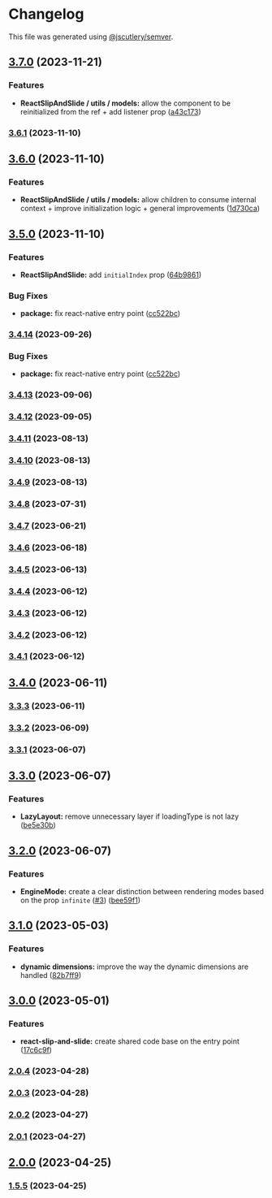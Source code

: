 # Changelog

This file was generated using [@jscutlery/semver](https://github.com/jscutlery/semver).

## [3.7.0](https://github.com/joaorr3/react-slip-and-slide/compare/v3.6.1...v3.7.0) (2023-11-21)


### Features

* **ReactSlipAndSlide / utils / models:** allow the component to be reinitialized from the ref + add listener prop ([a43c173](https://github.com/joaorr3/react-slip-and-slide/commit/a43c1733ec64b7cbe3e2112461de40cd7e44e157))

### [3.6.1](https://github.com/joaorr3/react-slip-and-slide/compare/v3.6.0...v3.6.1) (2023-11-10)

## [3.6.0](https://github.com/joaorr3/react-slip-and-slide/compare/v3.5.0...v3.6.0) (2023-11-10)


### Features

* **ReactSlipAndSlide / utils / models:** allow children to consume internal context + improve initialization logic + general improvements ([1d730ca](https://github.com/joaorr3/react-slip-and-slide/commit/1d730ca4514cbd73ec991af6256287ca67e4640c))

## [3.5.0](https://github.com/joaorr3/react-slip-and-slide/compare/v3.4.13...v3.5.0) (2023-11-10)


### Features

* **ReactSlipAndSlide:** add `initialIndex` prop ([64b9861](https://github.com/joaorr3/react-slip-and-slide/commit/64b98617c02a9f5da58e9521e82d23c38a7d0399))


### Bug Fixes

* **package:** fix react-native entry point ([cc522bc](https://github.com/joaorr3/react-slip-and-slide/commit/cc522bce3f5ab6727dea510283d525c415cc409a))

### [3.4.14](https://github.com/joaorr3/react-slip-and-slide/compare/v3.4.13...v3.4.14) (2023-09-26)


### Bug Fixes

* **package:** fix react-native entry point ([cc522bc](https://github.com/joaorr3/react-slip-and-slide/commit/cc522bce3f5ab6727dea510283d525c415cc409a))

### [3.4.13](https://github.com/joaorr3/react-slip-and-slide/compare/v3.4.12...v3.4.13) (2023-09-06)

### [3.4.12](https://github.com/joaorr3/react-slip-and-slide/compare/v3.4.11...v3.4.12) (2023-09-05)

### [3.4.11](https://github.com/joaorr3/react-slip-and-slide/compare/v3.4.10...v3.4.11) (2023-08-13)

### [3.4.10](https://github.com/joaorr3/react-slip-and-slide/compare/v3.4.9...v3.4.10) (2023-08-13)

### [3.4.9](https://github.com/joaorr3/react-slip-and-slide/compare/v3.4.8...v3.4.9) (2023-08-13)

### [3.4.8](https://github.com/joaorr3/react-slip-and-slide/compare/v3.4.7...v3.4.8) (2023-07-31)

### [3.4.7](https://github.com/joaorr3/react-slip-and-slide/compare/v3.4.6...v3.4.7) (2023-06-21)

### [3.4.6](https://github.com/joaorr3/react-slip-and-slide/compare/v3.4.5...v3.4.6) (2023-06-18)

### [3.4.5](https://github.com/joaorr3/react-slip-and-slide/compare/v3.4.4...v3.4.5) (2023-06-13)

### [3.4.4](https://github.com/joaorr3/react-slip-and-slide/compare/v3.4.3...v3.4.4) (2023-06-12)

### [3.4.3](https://github.com/joaorr3/react-slip-and-slide/compare/v3.4.2...v3.4.3) (2023-06-12)

### [3.4.2](https://github.com/joaorr3/react-slip-and-slide/compare/v3.4.1...v3.4.2) (2023-06-12)

### [3.4.1](https://github.com/joaorr3/react-slip-and-slide/compare/v3.4.0...v3.4.1) (2023-06-12)

## [3.4.0](https://github.com/joaorr3/react-slip-and-slide/compare/v3.3.3...v3.4.0) (2023-06-11)

### [3.3.3](https://github.com/joaorr3/react-slip-and-slide/compare/v3.3.2...v3.3.3) (2023-06-11)

### [3.3.2](https://github.com/joaorr3/react-slip-and-slide/compare/v3.3.1...v3.3.2) (2023-06-09)

### [3.3.1](https://github.com/joaorr3/react-slip-and-slide/compare/v3.3.0...v3.3.1) (2023-06-07)

## [3.3.0](https://github.com/joaorr3/react-slip-and-slide/compare/v3.2.0...v3.3.0) (2023-06-07)


### Features

* **LazyLayout:** remove unnecessary layer if loadingType is not lazy ([be5e30b](https://github.com/joaorr3/react-slip-and-slide/commit/be5e30b36253e726c0c4dedad46537bd15bcc180))

## [3.2.0](https://github.com/joaorr3/react-slip-and-slide/compare/v3.1.0...v3.2.0) (2023-06-07)


### Features

* **EngineMode:** create a clear distinction between rendering modes based on the prop `infinite` ([#3](https://github.com/joaorr3/react-slip-and-slide/issues/3)) ([bee59f1](https://github.com/joaorr3/react-slip-and-slide/commit/bee59f13f6dfbcb8781d967e36634594887699df))

## [3.1.0](https://github.com/joaorr3/react-slip-and-slide/compare/v3.0.0...v3.1.0) (2023-05-03)


### Features

* **dynamic dimensions:** improve the way the dynamic dimensions are handled ([82b7ff9](https://github.com/joaorr3/react-slip-and-slide/commit/82b7ff925cd1619bc0162552e4a1ad377625b421))

## [3.0.0](https://github.com/joaorr3/react-slip-and-slide/compare/v2.0.4...v3.0.0) (2023-05-01)


### Features

* **react-slip-and-slide:** create shared code base on the entry point ([17c6c9f](https://github.com/joaorr3/react-slip-and-slide/commit/17c6c9fbedf4ee4660d30b9eecacbe50d55a02b9))

### [2.0.4](https://github.com/joaorr3/react-slip-and-slide/compare/v2.0.3...v2.0.4) (2023-04-28)

### [2.0.3](https://github.com/joaorr3/react-slip-and-slide/compare/v2.0.2...v2.0.3) (2023-04-28)

### [2.0.2](https://github.com/joaorr3/react-slip-and-slide/compare/v2.0.1...v2.0.2) (2023-04-27)

### [2.0.1](https://github.com/joaorr3/react-slip-and-slide/compare/v2.0.0...v2.0.1) (2023-04-27)

## [2.0.0](https://github.com/joaorr3/react-slip-and-slide/compare/v1.5.5...v2.0.0) (2023-04-25)

### [1.5.5](https://github.com/joaorr3/react-slip-and-slide/compare/v1.5.4...v1.5.5) (2023-04-25)
